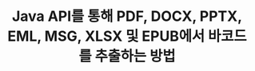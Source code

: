 ---
############################# Static ############################
layout: "auto-gen-gist"
draft: false
path: "ja/parser/java/extract/barcode/xlsb/"
otherformats: DOC DOT DOCX DOCM DOTX DOTM TXT ODT OTT RTF PDF XHTML MHTML MD XML EPUB FB2 CHM XLS XLT XLSX XLSM XLTX XLTM ODS CSV OTS XLA XLAM PPT PPTX  PPS POT PPSX PPTM POTX PPSM ODP OTP PST OST EML EMLX MSG ONE 

############################# Head ############################
head_title: "Java API를 통해 Excel, Word, PDF 및 기타 문서에서 바코드 추출"
head_description: "GroupDocs.Parser Java API를 사용하면 소프트웨어 개발자가 Java Apps 내부의 PDF, MS Excel, Word, PowerPoint, Outlook, OneNote 및 기타 문서에서 바코드를 추출할 수 있습니다."

############################# Header ############################
title: "Java API를 통해 PDF, DOCX, PPTX, EML, MSG, XLSX 및 EPUB에서 바코드를 추출하는 방법"
description: "GroupDocs.Parser Java API를 사용하면 소프트웨어 개발자가 PDF, Word(DOC, DOCX), Excel(XLS, XLSX), PowerPoint( PPT, PPTX), Outlook(EML, MSG) 및 기타 여러 문서 페이지 영역에서 바코드를 추출할 수 있습니다."

######################### Download Button #######################
button:
    enable: true

############################# About ############################
about:
    enable: true
    title: "Java를 통해 Excel, Word, PDF 및 기타 문서에서 바코드를 추출하는 방법을 배우십니까?"
    content: |
       바코드 이미지는 정보를 시각적 패턴으로 인코딩하는 데 사용할 수 있는 다양한 너비의 일련의 평행한 검은색 선과 공백으로 구성됩니다. 1970년대에 도입되었으며 현재 상업 비즈니스의 보편적인 부분입니다. Java용 GroupDocs.Parser는 소프트웨어 프로그래머가 다양한 유형의 문서를 구문 분석하고 문서에서 텍스트, 이미지 및 바코드를 추출하기 위한 응용 프로그램을 구축할 수 있도록 하는 강력한 API입니다. PDF, 이메일, 전자책, Microsoft Office 형식과 같은 가장 일반적인 문서 유형에 대한 지원이 포함되어 있습니다. Word(DOC, DOCX), PowerPoint(PPT, PPTX), Excel(XLS, XLSX), 이메일(EML, MSG) ) 형식 등이 있습니다. Java API에는 일반 텍스트 추출, 구조화된 텍스트 추출, 마크다운 형식 텍스트 추출, 특정 페이지 또는 페이지 영역에서 텍스트 추출, 문서에서 바코드 추출, 메타데이터 추출 또는 이미지 및 더 많은. 

############################# content ############################
steps:
    enable: true
    block:
    - title_left: "Java를 통해 XLSB 문서에서 바코드를 추출하는 방법"
      content_left: |
       GroupDocs.Parser Java API는 프로그래머에게 XLSB 문서에서 바코드를 쉽게 추출할 수 있는 기능을 제공합니다. 다음 Java 코드 예제는 최소한의 노력과 비용으로 XLSB 문서 내에서 바코드 이미지를 추출하는 방법을 보여줍니다. 

      title_right: "Java를 통해 문서에서 바코드 추출"
      content_right: |
        * [Parser](https://apireference.groupdocs.com/parser/java/com.groupdocs.parser/Parser)의 인스턴스 생성
        * 바코드 추출이 지원되는지 확인
        * [GetBarcodes](https://apireference.groupdocs.com/parser/java/com.groupdocs.parser/Parser#getBarcodes()) 메서드를 호출하여 전체 문서에서 모든 바코드를 추출합니다.
        * 문서의 바코드를 반복
        * 모든 바코드와 값을 인쇄하십시오.

      gisthash: "bb2393a5db93e1795d41d908ad23e158"
      gistfile: "barcode_extraction_form_documents.java"

    - title_left: "Java를 통해 XLSB 문서 페이지에서 바코드 가져오기"
      content_left: |
       GroupDocs.Parser Java를 사용하면 소프트웨어 개발자가 XLSB 문서 페이지에서 바코드를 쉽게 구문 분석하고 가져올 수 있습니다. 다음 Java 코드는 XLSB 문서 내의 특정 문서 페이지에서 바코드 추출을 달성하는 방법을 보여줍니다. 

      title_right: "파일 페이지에서 바코드를 가져오는 방법"
      content_right: |
        * [Parser](https://apireference.groupdocs.com/parser/java/com.groupdocs.parser/Parser)의 인스턴스 생성
        * 바코드 추출 지원 문서 확인
        * [GetBarcodes](https://apireference.groupdocs.com/parser/java/com.groupdocs.parser/Parser#getBarcodes(int)) 메서드를 호출하여 문서의 두 번째 페이지에서 모든 바코드를 추출합니다.
        * 바코드에 대한 페이지 반복
        * 페이지 번호 및 바코드 값 인쇄
     
      gisthash: "ff09980eef6df60d5a3272b91b5607cf"
      gistfile: "barcodes_extraction_form_documents_page.java"
      
    - title_left: "XLSB 문서 페이지 영역에서 바코드를 추출하는 방법"
      content_left: |
       GroupDocs.Parser Java API는 XLSB 문서에서 쉽게 바코드 추출을 완벽하게 지원합니다. 다음 Java 코드 예제는 XLSB 문서 페이지 영역에서 바코드 추출을 수행하는 방법을 보여줍니다.

      title_right: "Java를 통해 파일 페이지 영역에서 바코드 추출"
      content_right: |
        * [Parser](https://apireference.groupdocs.com/parser/java/com.groupdocs.parser/Parser)의 인스턴스 생성
        * 바코드 추출에 사용할 수 있는 옵션 생성 사용자 지정
        * 바코드 추출 지원 문서 확인
        * [GetBarcodes](https://apireference.groupdocs.com/parser/java/com.groupdocs.parser/Parser#getBarcodes(int)) 메서드를 호출하여 문서의 두 번째 페이지에서 모든 바코드를 추출합니다.
        * 문서의 바코드를 반복
        * 페이지 번호 및 바코드 값 인쇄
     
      gisthash: "1737589e775a06a6300245cea525dac0"
      gistfile: "barcodes_extraction_from_documents_page_area.java"

    - title_left: "시스템 요구 사항"
      content_left: |
        Java용 GroupDocs.Parser는 모든 주요 플랫폼 및 운영 체제에서 지원됩니다. Microsoft Word, Excel, PowerPoint, Outlook, OpenOffice 및 50개 이상의 기타 형식으로 문서를 생성할 수 있습니다. 전체 시스템 요구 사항 가이드를 보려면 아래 코드를 실행하기 전에 시스템 요구 사항을 방문하십시오. 시스템에 다음 전제 조건이 설치되어 있는지 확인하십시오.
        * 운영 체제: Microsoft Windows, Linux, MacOS
        * 자바 버전 지원: J2SE 7.0(1.7), J2SE 8.0(1.8) 이상
        * GroupDocs [Repository](https://repository.groupdocs.com/webapp/#/artifacts/browse/tree/General/repo/com/groupdocs/groupdocs-parser)에서 최신 버전의 GroupDocs.Parser Java API 다운로드
        
      title_right: "GroupDocs.Parser를 사용하는 이유"
      content_right: |
        * 지원되는 문서에서 일반 텍스트를 추출합니다.
        * 목차 추출 지원
        * 형식이 지정된 텍스트, 메타데이터, 이미지, 컨테이너 및 첨부 파일을 추출합니다.
        * 사용자 정의 템플릿을 통한 문서 구문 분석.
        * 키워드 또는 정규식을 사용하여 텍스트를 검색합니다.
        * 구조화된 텍스트 추출 지원
        * 지원되는 일부 문서 형식의 목차를 추출합니다.
        * PDF 문서에서 양식 데이터를 구문 분석합니다.

demos:
    enable: true


more_formats:
    enable: true


back_to_top:
    enable: true
---